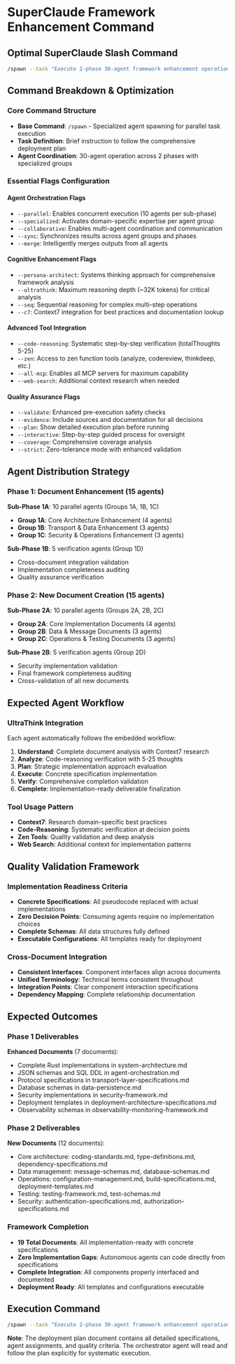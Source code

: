 # SuperClaude Framework Enhancement Command

## Optimal SuperClaude Slash Command

```bash
/spawn --task "Execute 2-phase 30-agent framework enhancement operation following Framework_Enhancement_Deployment_Plan.md" --parallel --specialized --collaborative --sync --merge --persona-architect --seq --c7 --code-reasoning --zen --ultrathink --validate --evidence --plan --interactive --coverage --strict --all-mcp --web-search
```

## Command Breakdown & Optimization

### Core Command Structure

- **Base Command**: `/spawn` - Specialized agent spawning for parallel task execution
- **Task Definition**: Brief instruction to follow the comprehensive deployment plan
- **Agent Coordination**: 30-agent operation across 2 phases with specialized groups

### Essential Flags Configuration

#### **Agent Orchestration Flags**

- `--parallel`: Enables concurrent execution (10 agents per sub-phase)
- `--specialized`: Activates domain-specific expertise per agent group
- `--collaborative`: Enables multi-agent coordination and communication
- `--sync`: Synchronizes results across agent groups and phases
- `--merge`: Intelligently merges outputs from all agents

#### **Cognitive Enhancement Flags**

- `--persona-architect`: Systems thinking approach for comprehensive framework analysis
- `--ultrathink`: Maximum reasoning depth (~32K tokens) for critical analysis
- `--seq`: Sequential reasoning for complex multi-step operations
- `--c7`: Context7 integration for best practices and documentation lookup

#### **Advanced Tool Integration**

- `--code-reasoning`: Systematic step-by-step verification (totalThoughts 5-25)
- `--zen`: Access to zen function tools (analyze, codereview, thinkdeep, etc.)
- `--all-mcp`: Enables all MCP servers for maximum capability
- `--web-search`: Additional context research when needed

#### **Quality Assurance Flags**

- `--validate`: Enhanced pre-execution safety checks
- `--evidence`: Include sources and documentation for all decisions
- `--plan`: Show detailed execution plan before running
- `--interactive`: Step-by-step guided process for oversight
- `--coverage`: Comprehensive coverage analysis
- `--strict`: Zero-tolerance mode with enhanced validation

## Agent Distribution Strategy

### Phase 1: Document Enhancement (15 agents)

**Sub-Phase 1A**: 10 parallel agents (Groups 1A, 1B, 1C)

- **Group 1A**: Core Architecture Enhancement (4 agents)
- **Group 1B**: Transport & Data Enhancement (3 agents)  
- **Group 1C**: Security & Operations Enhancement (3 agents)

**Sub-Phase 1B**: 5 verification agents (Group 1D)

- Cross-document integration validation
- Implementation completeness auditing
- Quality assurance verification

### Phase 2: New Document Creation (15 agents)

**Sub-Phase 2A**: 10 parallel agents (Groups 2A, 2B, 2C)

- **Group 2A**: Core Implementation Documents (4 agents)
- **Group 2B**: Data & Message Documents (3 agents)
- **Group 2C**: Operations & Testing Documents (3 agents)

**Sub-Phase 2B**: 5 verification agents (Group 2D)

- Security implementation validation
- Final framework completeness auditing
- Cross-validation of all new documents

## Expected Agent Workflow

### UltraThink Integration

Each agent automatically follows the embedded workflow:

1. **Understand**: Complete document analysis with Context7 research
2. **Analyze**: Code-reasoning verification with 5-25 thoughts
3. **Plan**: Strategic implementation approach evaluation
4. **Execute**: Concrete specification implementation
5. **Verify**: Comprehensive completion validation
6. **Complete**: Implementation-ready deliverable finalization

### Tool Usage Pattern

- **Context7**: Research domain-specific best practices
- **Code-Reasoning**: Systematic verification at decision points
- **Zen Tools**: Quality validation and deep analysis
- **Web Search**: Additional context for implementation patterns

## Quality Validation Framework

### Implementation Readiness Criteria

- **Concrete Specifications**: All pseudocode replaced with actual implementations
- **Zero Decision Points**: Consuming agents require no implementation choices
- **Complete Schemas**: All data structures fully defined
- **Executable Configurations**: All templates ready for deployment

### Cross-Document Integration

- **Consistent Interfaces**: Component interfaces align across documents
- **Unified Terminology**: Technical terms consistent throughout
- **Integration Points**: Clear component interaction specifications
- **Dependency Mapping**: Complete relationship documentation

## Expected Outcomes

### Phase 1 Deliverables

**Enhanced Documents** (7 documents):

- Complete Rust implementations in system-architecture.md
- JSON schemas and SQL DDL in agent-orchestration.md
- Protocol specifications in transport-layer-specifications.md
- Database schemas in data-persistence.md
- Security implementations in security-framework.md
- Deployment templates in deployment-architecture-specifications.md
- Observability schemas in observability-monitoring-framework.md

### Phase 2 Deliverables

**New Documents** (12 documents):

- Core architecture: coding-standards.md, type-definitions.md, dependency-specifications.md
- Data management: message-schemas.md, database-schemas.md
- Operations: configuration-management.md, build-specifications.md, deployment-templates.md
- Testing: testing-framework.md, test-schemas.md
- Security: authentication-specifications.md, authorization-specifications.md

### Framework Completion

- **19 Total Documents**: All implementation-ready with concrete specifications
- **Zero Implementation Gaps**: Autonomous agents can code directly from specifications
- **Complete Integration**: All components properly interfaced and documented
- **Deployment Ready**: All templates and configurations executable

## Execution Command

```bash
/spawn --task "Execute 2-phase 30-agent framework enhancement operation following Framework_Enhancement_Deployment_Plan.md" --parallel --specialized --collaborative --sync --merge --persona-architect --seq --c7 --code-reasoning --zen --ultrathink --validate --evidence --plan --interactive --coverage --strict --all-mcp --web-search
```

**Note**: The deployment plan document contains all detailed specifications, agent assignments, and quality criteria. The orchestrator agent will read and follow the plan explicitly for systematic execution.
